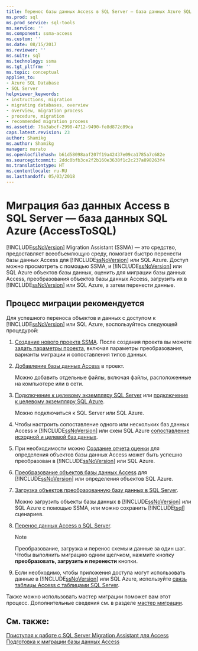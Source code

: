 ```yaml
---
title: Перенос базы данных Access в SQL Server — база данных Azure SQL | Документы Microsoft
ms.prod: sql
ms.prod_service: sql-tools
ms.service: ''
ms.component: ssma-access
ms.custom: ''
ms.date: 08/15/2017
ms.reviewer: ''
ms.suite: sql
ms.technology: ssma
ms.tgt_pltfrm: ''
ms.topic: conceptual
applies_to:
- Azure SQL Database
- SQL Server
helpviewer_keywords:
- instructions, migration
- migrating databases, overview
- overview, migration process
- procedure, migration
- recommended migration process
ms.assetid: 76a3abcf-2998-4712-9490-fe8d872c89ca
caps.latest.revision: 23
author: Shamikg
ms.author: Shamikg
manager: murato
ms.openlocfilehash: b61d58098aaf207f19a42437e09ca1785a7c682e
ms.sourcegitcommit: 2ddc0bfb3ce2f2b160e3638f1c2c237a898263f4
ms.translationtype: HT
ms.contentlocale: ru-RU
ms.lasthandoff: 05/03/2018
---
```

# <a name="migrating-access-databases-to-sql-server---azure-sql-db-accesstosql"></a>Миграция баз данных Access в SQL Server — база данных SQL Azure (AccessToSQL)
[!INCLUDE[ssNoVersion](../../includes/ssnoversion_md.md)] Migration Assistant (SSMA) — это средство, предоставляет всеобъемлющую среду, помогает быстро перенести базы данных Access для [!INCLUDE[ssNoVersion](../../includes/ssnoversion_md.md)] или SQL Azure. Доступ можно просмотреть с помощью SSMA, и [!INCLUDE[ssNoVersion](../../includes/ssnoversion_md.md)] или SQL Azure объектов базы данных, оценить для миграции базы данных Access, преобразования объектов базы данных Access, загрузить их в [!INCLUDE[ssNoVersion](../../includes/ssnoversion_md.md)] или SQL Azure, а затем перенести данные.  
  
## <a name="recommended-migration-process"></a>Процесс миграции рекомендуется  
Для успешного переноса объектов и данных с доступом к [!INCLUDE[ssNoVersion](../../includes/ssnoversion_md.md)] или SQL Azure, воспользуйтесь следующей процедурой:  
  
1.  [Создание нового проекта SSMA](http://msdn.microsoft.com/f2d1f0b0-5394-4adb-b3f3-abd71eb68ca7). После создания проекта вы можете [задать параметры проекта](http://msdn.microsoft.com/0a7304df-2f35-4453-96ef-7ac83dea1167), включая параметры преобразования, варианты миграции и сопоставления типов данных.  
  
2.  [Добавление базы данных Access](http://msdn.microsoft.com/e944c740-4c8a-4bc1-b0ed-be57bc06dced) в проект.  
  
    Можно добавить отдельные файлы, включая файлы, расположенные на компьютере или в сети.  
  
3.  [Подключение к целевому экземпляру SQL Server](http://msdn.microsoft.com/f84cf007-ddf1-4396-a07c-3e0729abc769) или [подключение к целевому экземпляру SQL Azure](http://msdn.microsoft.com/1ba0d113-dc05-4431-8689-e14a8821bafd).  
  
    Можно подключиться к SQL Server или SQL Azure.  
  
4.  Чтобы настроить сопоставление одного или нескольких баз данных Access и [!INCLUDE[ssNoVersion](../../includes/ssnoversion_md.md)] или схем SQL Azure [сопоставление исходной и целевой баз данных](http://msdn.microsoft.com/69bee937-7b2c-49ee-8866-7518c683fad4).  
  
5.  При необходимости можно [Создание отчета оценки](http://msdn.microsoft.com/8b9e23d6-da62-437a-8c05-8ad2628b9441) для определения объектов базы данных Access может быть успешно преобразован в [!INCLUDE[ssNoVersion](../../includes/ssnoversion_md.md)] или SQL Azure.  
  
6.  [Преобразование объектов базы данных Access](http://msdn.microsoft.com/e0ef67bf-80a6-4e6c-a82d-5d46e0623c6c) для [!INCLUDE[ssNoVersion](../../includes/ssnoversion_md.md)] или определения объектов SQL Azure.  
  
7.  [Загрузка объектов преобразованную базу данных в SQL Server](http://msdn.microsoft.com/4e854eee-b10c-4f0b-9d9e-d92416e6f2ba).  
  
    Можно загрузить объекты базы данных в [!INCLUDE[ssNoVersion](../../includes/ssnoversion_md.md)] или SQL Azure с помощью SSMA, или можно сохранить [!INCLUDE[tsql](../../includes/tsql_md.md)] сценариев.  
  
8.  [Перенос данных Access в SQL Server](http://msdn.microsoft.com/f3b18af7-1af0-499d-a00d-a0af94895625).  
  
    > [!NOTE]  
    > Преобразование, загрузка и перенос схемы и данные за один шаг. Чтобы выполнить миграцию одним щелчком, нажмите кнопку **преобразовать, загрузить и перенести** кнопки.  
  
9. Если необходимо, чтобы приложения доступа могут использовать данные в [!INCLUDE[ssNoVersion](../../includes/ssnoversion_md.md)] или SQL Azure, используйте [связь таблицы Access с таблицами SQL Server](http://msdn.microsoft.com/82374ad2-7737-4164-a489-13261ba393d4).  
  
Также можно использовать мастер миграции поможет вам этот процесс. Дополнительные сведения см. в разделе [мастер миграции](http://msdn.microsoft.com/5bab5914-b2ae-4795-8cf5-83e42d64bef2).  
  
## <a name="see-also"></a>См. также:  
[Приступая к работе с SQL Server Migration Assistant для Access](http://msdn.microsoft.com/462a731f-08f1-44e1-9eeb-4deac6d2f6c5)  
[Подготовка к миграции базы данных Access](http://msdn.microsoft.com/9b80a9e0-08e7-4b4d-b5ec-cc998d3f5114)
